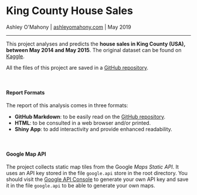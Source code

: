 
# King County House Sales

Ashley O'Mahony | [ashleyomahony.com](http://ashleyomahony.com) | May 2019  

***

This project analyses and predicts the **house sales in King County (USA), between May 2014 and May 2015**. The original dataset can be found on [Kaggle](https://www.kaggle.com/harlfoxem/housesalesprediction).  

All the files of this project are saved in a [GitHub repository](https://github.com/ashomah/King-County-House-Sales).  

</br>

#### Report Formats  

The report of this analysis comes in three formats:  

* **GitHub Markdown**: to be easily read on the [GitHub repository](https://github.com/ashomah/King-County-House-Sales).  
* **HTML**: to be consulted in a web browser and/or printed.  
* **Shiny App**: to add interactivity and provide enhanced readability.  

</br>

#### Google Map API  

The project collects static map tiles from the Google *Maps Static API*. It uses an API key stored in the file `google.api` store in the root directory. You should visit the [Google API Console](https://console.developers.google.com/apis) to generate your own API key and save it in the file `google.api` to be able to generate your own maps.  
